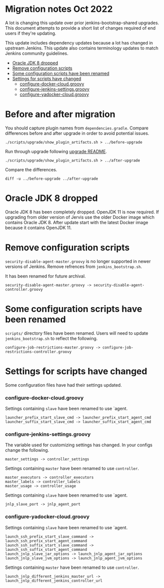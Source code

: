 # Migration notes Oct 2022

A lot is changing this update over prior jenkins-bootstrap-shared upgrades.
This document attempts to provide a short list of changes required of end users
if they're updating.

This update includes dependency updates because a lot has changed in upstream
Jenkins.  This update also contains terminology updates to match Jenkins
community guidelines.

- [Oracle JDK 8 dropped](#oracle-jdk-8-dropped)
- [Remove configuration scripts](#remove-configuration-scripts)
- [Some configuration scripts have been renamed](#some-configuration-scripts-have-been-renamed)
- [Settings for scripts have changed](#settings-for-scripts-have-changed)
  - [configure-docker-cloud.groovy](#configure-docker-cloudgroovy)
  - [configure-jenkins-settings.groovy](#configure-jenkins-settingsgroovy)
  - [configure-yadocker-cloud.groovy](#configure-yadocker-cloudgroovy)

# Before and after migration

You should capture plugin names from `dependencies.gradle`.  Compare differences
before and after upgrade in order to avoid potential issues.

    ./scripts/upgrade/show_plugin_artifacts.sh > ../before-upgrade

Run through upgrade following [upgrade README][1].

    ./scripts/upgrade/show_plugin_artifacts.sh > ../after-upgrade

Compare the differences.

    diff -u ../before-upgrade ../after-upgrade

[1]: scripts/upgrade/README.md


# Oracle JDK 8 dropped

Oracle JDK 8 has been completely dropped.  OpenJDK 11 is now required.  If
upgrading from older version of Jervis use the older Docker image which contains
Oracle JDK 8.  After update start with the latest Docker image because it
contains OpenJDK 11.

# Remove configuration scripts

`security-disable-agent-master.groovy` is no longer supported in newer
versions of Jenkins.  Remove refrences from `jenkins_bootstrap.sh`.

It has been renamed for future archival.

    security-disable-agent-master.groovy -> security-disable-agent-controller.groovy

# Some configuration scripts have been renamed

`scripts/` directory files have been renamed.  Users will need to update
`jenkins_bootstrap.sh` to reflect the following.

    configure-job-restrictions-master.groovy -> configure-job-restrictions-controller.groovy

# Settings for scripts have changed

Some configuration files have had their settings updated.

### configure-docker-cloud.groovy

Settings containing `slave` have been renamed to use `agent.

    launcher_prefix_start_slave_cmd -> launcher_prefix_start_agent_cmd
    launcher_suffix_start_slave_cmd -> launcher_suffix_start_agent_cmd

### configure-jenkins-settings.groovy

The variable used for customizing settings has changed.  In your configs change
the following.

    master_settings -> controller_settings

Settings containing `master` have been renamed to use `controller`.

    master_executors -> controller_executors
    master_labels -> controller_labels
    master_usage -> controller_usage

Settings containing `slave` have been renamed to use `agent.

    jnlp_slave_port -> jnlp_agent_port

### configure-yadocker-cloud.groovy

Settings containing `slave` have been renamed to use `agent.

    launch_ssh_prefix_start_slave_command -> launch_ssh_prefix_start_agent_command
    launch_ssh_suffix_start_slave_command -> launch_ssh_suffix_start_agent_command
    launch_jnlp_slave_jar_options -> launch_jnlp_agent_jar_options
    launch_jnlp_slave_jvm_options -> launch_jnlp_agent_jvm_options

Settings containing `master` have been renamed to use `controller`.

    launch_jnlp_different_jenkins_master_url -> launch_jnlp_different_jenkins_controller_url
